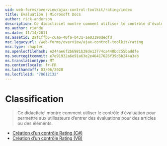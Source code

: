 ```yaml
---
uid: web-forms/overview/ajax-control-toolkit/rating/index
title: Évaluation | Microsoft Docs
author: rick-anderson
description: Ce didacticiel montre comment utiliser le contrôle d’évaluation pour permettre aux utilisateurs d’entrer des évaluations pour des articles ou des éléments.
ms.author: riande
ms.date: 11/14/2011
ms.assetid: 2af1ffb5-c6a6-40fa-b431-1e03190dedfd
msc.legacyurl: /web-forms/overview/ajax-control-toolkit/rating
msc.type: chapter
ms.openlocfilehash: e244ae6f2b6981b38de13774ca440bdc55baddfe
ms.sourcegitcommit: e7e91932a6e91a63e2e46417626f39d6b244a3ab
ms.translationtype: MT
ms.contentlocale: fr-FR
ms.lasthandoff: 03/06/2020
ms.locfileid: "78612132"
---
```

# <a name="rating"></a>Classification

> Ce didacticiel montre comment utiliser le contrôle d’évaluation pour permettre aux utilisateurs d’entrer des évaluations pour des articles ou des éléments.

- [Création d’un contrôle Rating (C#)](creating-a-rating-control-cs.md)
- [Création d’un contrôle Rating (VB)](creating-a-rating-control-vb.md)
